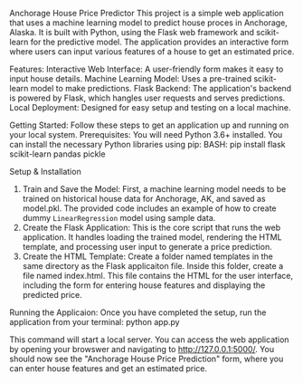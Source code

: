 Anchorage House Price Predictor
This project is a simple web application that uses a machine learning model to predict house proces in Anchorage, Alaska. It is built with Python, using the Flask web framework and scikit-learn for the predictive model. 
The application provides an interactive form where users can input various features of a house to get an estimated price. 

Features: 
Interactive Web Interface: A user-friendly form makes it easy to input house details. 
Machine Learning Model: Uses a pre-trained scikit-learn model to make predictions. 
Flask Backend: The application's backend is powered by Flask, which hangles user requests and serves predictions. 
Local Deployment: Designed for easy setup and testing on a local machine. 

Getting Started: 
Follow these steps to get an application up and running on your local system. 
Prerequisites: 
You will need Python 3.6+ installed. You can install the necessary Python libraries using pip: 
BASH: pip install flask scikit-learn pandas pickle

Setup & Installation
1. Train and Save the Model:
First, a machine learning model needs to be trained on historical house data for Anchorage, AK, and saved as model.pkl. The provided code includes an example of how to create dummy `LinearRegression` model using sample data.
2. Create the Flask Application:
This is the core script that runs the web application. It handles loading the trained model, rendering the HTML template, and processing user input to generate a price prediction.
3. Create the HTML Template:
Create a folder named templates in the same directory as the Flask applicaiton file. Inside this folder, create a file named index.html. This file contains the HTML for the user interface, including the form for entering house features and displaying the predicted price.

Running the Applicaion: 
Once you have completed the setup, run the application from your terminal: 
python app.py

This command will start a local server. You can access the web application by opening your browswer and navigating to http://127.0.0.1:5000/. 
You should now see the "Anchorage House Price Prediction" form, where you can enter house features and get an estimated price. 
